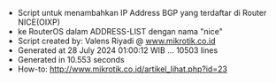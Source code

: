 - Script untuk menambahkan IP Address BGP yang terdaftar di Router NICE(OIXP)
- ke RouterOS dalam ADDRESS-LIST dengan nama "nice"
- Script created by: Valens Riyadi @ www.mikrotik.co.id
- Generated at 28 July 2024 01:00:12 WIB ... 10503 lines
- Generated in 10.553 seconds
- How-to: http://www.mikrotik.co.id/artikel_lihat.php?id=23

